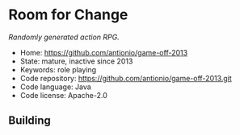 # Room for Change

_Randomly generated action RPG._

- Home: https://github.com/antionio/game-off-2013
- State: mature, inactive since 2013
- Keywords: role playing
- Code repository: https://github.com/antionio/game-off-2013.git
- Code language: Java
- Code license: Apache-2.0

## Building
